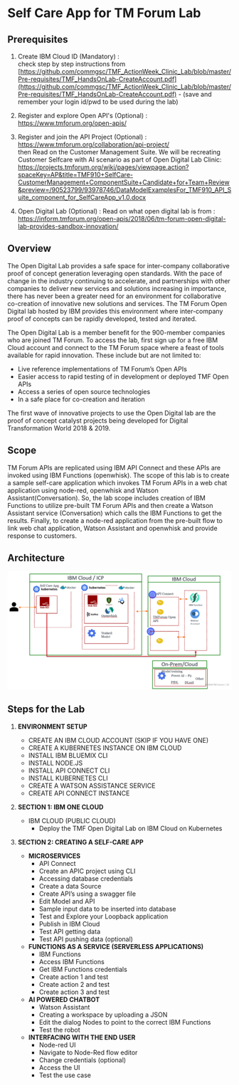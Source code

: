 # Self Care App for TM Forum Lab

## Prerequisites
1. Create IBM Cloud ID (Mandatory) :  
check step by step instructions from 
[https://github.com/commgsc/TMF_ActionWeek_Clinic_Lab/blob/master/Pre-requisites/TMF_HandsOnLab-CreateAccount.pdf](https://github.com/commgsc/TMF_ActionWeek_Clinic_Lab/blob/master/Pre-requisites/TMF_HandsOnLab-CreateAccount.pdf) -  (save and remember your login id/pwd to be used during the lab)

2. Register and explore Open API's (Optional) : https://www.tmforum.org/open-apis/

3. Register and join the API Project (Optional) : https://www.tmforum.org/collaboration/api-project/  
    then Read on the Customer Management Suite. 
    We will be recreating Customer Selfcare with AI scenario as part of Open Digital Lab Clinic: https://projects.tmforum.org/wiki/pages/viewpage.action?spaceKey=AP&title=TMF910+SelfCare-CustomerManagement+ComponentSuite+Candidate+for+Team+Review&preview=/90523799/93978746/DataModelExamplesFor_TMF910_API_Suite_component_for_SelfCareApp_v1.0.docx
    
4. Open Digital Lab (Optional) : Read on what open digital lab is from : https://inform.tmforum.org/open-apis/2018/06/tm-forum-open-digital-lab-provides-sandbox-innovation/
 
## Overview
The Open Digital Lab provides a safe space for inter-company collaborative proof of concept generation leveraging open standards. With the pace of change in the industry continuing to accelerate, and partnerships with other companies to deliver new services and solutions increasing in importance, there has never been a greater need for an environment for collaborative co-creation of innovative new solutions and services. The TM Forum Open Digital lab hosted by IBM provides this environment where inter-company proof of concepts can be rapidly developed, tested and iterated.

The Open Digital Lab is a member benefit for the 900-member companies who are joined TM Forum. To access the lab, first sign up for a free IBM Cloud account and connect to the TM Forum space where a feast of tools available for rapid innovation. These include but are not limited to:
- Live reference implementations of TM Forum’s Open APIs
- Easier access to rapid testing of in development or deployed TMF Open APIs
- Access a series of open source technologies
- In a safe place for co-creation and iteration

The first wave of innovative projects to use the Open Digital lab are the proof of concept catalyst projects being developed for Digital Transformation World 2018 & 2019.

## Scope
TM Forum APIs are replicated using IBM API Connect and these APIs are invoked using IBM Functions (openwhisk). The scope of this lab is to create a sample self-care application which invokes TM Forum APIs in a web chat application using node-red, openwhisk and Watson Assistant(Conversation). So, the lab scope includes creation of IBM Functions to utilize pre-built TM Forum APIs and then create a Watson Assistant service (Conversation) which calls the IBM Functions to get the results. Finally, to create a node-red application from the pre-built flow to link web chat application, Watson Assistant and openwhisk and provide response to customers.

## Architecture
![**Architecture**](readme_images/arch.PNG)

## Steps for the Lab
1. **ENVIRONMENT SETUP**
   - CREATE AN IBM CLOUD ACCOUNT (SKIP IF YOU HAVE ONE)
   - CREATE A KUBERNETES INSTANCE ON IBM CLOUD
   - INSTALL IBM BLUEMIX CLI
   - INSTALL NODE.JS
   - INSTALL API CONNECT CLI
   - INSTALL KUBERNETES CLI
   - CREATE A WATSON ASSISTANCE SERVICE
   - CREATE API CONNECT INSTANCE
   
2. **SECTION 1: IBM ONE CLOUD**
   - IBM CLOUD (PUBLIC CLOUD)
     - Deploy the TMF Open Digital Lab on IBM Cloud on Kubernetes
     
3. **SECTION 2: CREATING A SELF-CARE APP**
   - **MICROSERVICES**
     - API Connect
     - Create an APIC project using CLI
     - Accessing database credentials
     - Create a data Source
     - Create API’s using a swagger file
     - Edit Model and API
     - Sample input data to be inserted into database
     - Test and Explore your Loopback application
     - Publish in IBM Cloud
     - Test API getting data
     - Test API pushing data (optional)
   - **FUNCTIONS AS A SERVICE (SERVERLESS APPLICATIONS)**
     - IBM Functions
     - Access IBM Functions
     - Get IBM Functions credentials
     - Create action 1 and test
     - Create action 2 and test
     - Create action 3 and test
   - **AI POWERED CHATBOT**
     - Watson Assistant
     - Creating a workspace by uploading a JSON
     - Edit the dialog Nodes to point to the correct IBM Functions
     - Test the robot
   - **INTERFACING WITH THE END USER**
     - Node-red UI
     - Navigate to Node-Red flow editor
     - Change credentials (optional)
     - Access the UI
     - Test the use case
